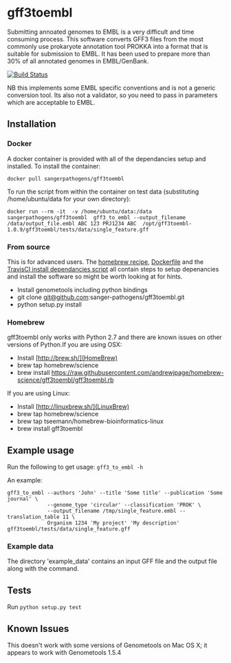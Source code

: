 # gff3toembl
Submitting annoated genomes to EMBL is a very difficult and time consuming process. This software converts GFF3 files from the most commonly use prokaryote annotation tool PROKKA into a format that is suitable for submission to EMBL. It has been used to prepare more than 30% of all annotated genomes in EMBL/GenBank.

[![Build Status](https://travis-ci.org/sanger-pathogens/gff3toembl.svg?branch=master)](https://travis-ci.org/sanger-pathogens/gff3toembl)

NB this implements some EMBL specific conventions and is not a generic conversion tool. Its also not a validator, so you need to pass in parameters which are acceptable to EMBL.

## Installation

### Docker
A docker container is provided with all of the dependancies setup and installed. To install the container:

`docker pull sangerpathogens/gff3toembl`

To run the script from within the container on test data (substituting /home/ubuntu/data for your own directory):

`docker run --rm -it  -v /home/ubuntu/data:/data sangerpathogens/gff3toembl  gff3_to_embl --output_filename /data/output_file.embl ABC 123 PRJ1234 ABC  /opt/gff3toembl-1.0.9/gff3toembl/tests/data/single_feature.gff`

### From source
This is for advanced users. The [homebrew recipe](https://raw.githubusercontent.com/andrewjpage/homebrew-science/gff3toembl/gff3toembl.rb), [Dockerfile](Dockerfile) and the [TravisCI install dependancies script](install_dependencies.sh) all contain steps to setup depenancies and install the software so might be worth looking at for hints.

- Install genometools including python bindings
- git clone git@github.com:sanger-pathogens/gff3toembl.git
- python setup.py install

### Homebrew
gff3toembl only works with Python 2.7 and there are known issues on other versions of Python.If you are using OSX:

- Install [http://brew.sh/](HomeBrew)
- brew tap homebrew/science
- brew install https://raw.githubusercontent.com/andrewjpage/homebrew-science/gff3toembl/gff3toembl.rb

If you are using Linux:

- Install [http://linuxbrew.sh/](LinuxBrew)
- brew tap homebrew/science
- brew tap tseemann/homebrew-bioinformatics-linux
- brew install gff3toembl

## Example usage
Run the following to get usage:
`gff3_to_embl -h`

An example:
```
gff3_to_embl --authors 'John' --title 'Some title' --publication 'Some journal' \
             --genome_type 'circular' --classification 'PROK' \
             --output_filename /tmp/single_feature.embl --translation_table 11 \
             Organism 1234 'My project' 'My description' gff3toembl/tests/data/single_feature.gff
```

### Example data
The directory 'example_data' contains an input GFF file and the output file along with the command.

## Tests
Run `python setup.py test`

## Known Issues
This doesn't work with some versions of Genometools on Mac OS X; it appears to work with Genometools 1.5.4
